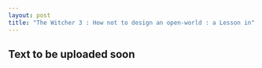 ```yaml
---
layout: post
title: "The Witcher 3 : How not to design an open-world : a Lesson in"
---
```


## Text to be uploaded soon